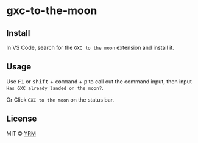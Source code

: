 # gxc-to-the-moon

## Install

In VS Code, search for the `GXC to the moon` extension and install it.

## Usage

Use <kbd>F1</kbd> or <kbd>shift</kbd> + <kbd>command</kbd> + <kbd>p</kbd> to call out the command input, then input `Has GXC already landed on the moon?`.

Or Click `GXC to the moon` on the status bar.

## License

MIT © [YRM](https://github.com/yrming)